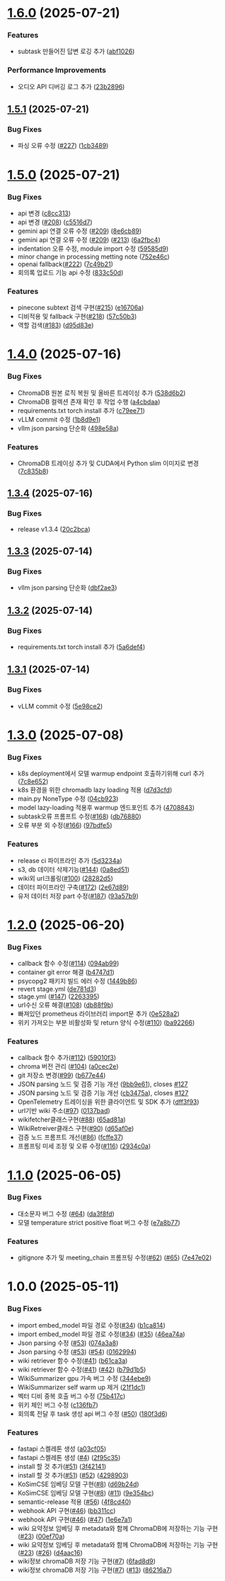 # [1.6.0](https://github.com/100-hours-a-week/11-ellu-ai-summary-service/compare/v1.5.1...v1.6.0) (2025-07-21)


### Features

* subtask 만들어진 답변 로깅 추가 ([abf1026](https://github.com/100-hours-a-week/11-ellu-ai-summary-service/commit/abf10263035f7d12cd7e4b9140cb16d638986150))


### Performance Improvements

* 오디오 API 디버깅 로그 추가 ([23b2896](https://github.com/100-hours-a-week/11-ellu-ai-summary-service/commit/23b28965c89bb7a3b2e7549697331acd42e49993))

## [1.5.1](https://github.com/100-hours-a-week/11-ellu-ai-summary-service/compare/v1.5.0...v1.5.1) (2025-07-21)


### Bug Fixes

* 파싱 오류 수정 ([#227](https://github.com/100-hours-a-week/11-ellu-ai-summary-service/issues/227)) ([1cb3489](https://github.com/100-hours-a-week/11-ellu-ai-summary-service/commit/1cb348940064d94a61fe6077ecc60844b0d1877d))

# [1.5.0](https://github.com/100-hours-a-week/11-ellu-ai-summary-service/compare/v1.4.0...v1.5.0) (2025-07-21)


### Bug Fixes

* api 변경 ([c8cc313](https://github.com/100-hours-a-week/11-ellu-ai-summary-service/commit/c8cc313d7cdc3409da784b161ab4f81f4585f0eb))
* api 변경 ([#208](https://github.com/100-hours-a-week/11-ellu-ai-summary-service/issues/208)) ([c5516d7](https://github.com/100-hours-a-week/11-ellu-ai-summary-service/commit/c5516d7b12a02c28855227aa2ab744ffce672982))
* gemini api 연결 오류 수정 ([#209](https://github.com/100-hours-a-week/11-ellu-ai-summary-service/issues/209)) ([8e6cb89](https://github.com/100-hours-a-week/11-ellu-ai-summary-service/commit/8e6cb89f49e048de8a1ca4076b01144a4b4f563d))
* gemini api 연결 오류 수정 ([#209](https://github.com/100-hours-a-week/11-ellu-ai-summary-service/issues/209)) ([#213](https://github.com/100-hours-a-week/11-ellu-ai-summary-service/issues/213)) ([6a2fbc4](https://github.com/100-hours-a-week/11-ellu-ai-summary-service/commit/6a2fbc42ec588357f05f8b3435f5934af974be1d))
* indentation 오류 수정, module import 수정 ([59585d9](https://github.com/100-hours-a-week/11-ellu-ai-summary-service/commit/59585d9cc037f8eebe85c108c89379587ee3f4df))
* minor change in processing metting note ([752e46c](https://github.com/100-hours-a-week/11-ellu-ai-summary-service/commit/752e46c65079bcfa5bc747ef561d264628732c3f))
* openai fallback([#222](https://github.com/100-hours-a-week/11-ellu-ai-summary-service/issues/222)) ([7c49b21](https://github.com/100-hours-a-week/11-ellu-ai-summary-service/commit/7c49b21716ca2158f94910be7afa2fac8ef52498))
* 회의록 업로드 기능 api 수정 ([833c50d](https://github.com/100-hours-a-week/11-ellu-ai-summary-service/commit/833c50dbc981ee84750a65ce1123f46a0f7cdc1e))


### Features

* pinecone subtext 검색 구현([#215](https://github.com/100-hours-a-week/11-ellu-ai-summary-service/issues/215)) ([e16706a](https://github.com/100-hours-a-week/11-ellu-ai-summary-service/commit/e16706af3760c1d4a72459e1d19a3b7f65f11559))
* 디비적용 및 fallback 구현([#218](https://github.com/100-hours-a-week/11-ellu-ai-summary-service/issues/218)) ([57c50b3](https://github.com/100-hours-a-week/11-ellu-ai-summary-service/commit/57c50b37f1513cc605556398ead6b7aa97a4d2fd))
* 역할 검색([#183](https://github.com/100-hours-a-week/11-ellu-ai-summary-service/issues/183)) ([d95d83e](https://github.com/100-hours-a-week/11-ellu-ai-summary-service/commit/d95d83e16a070059242ed61d0fcd1166226ba058))

# [1.4.0](https://github.com/100-hours-a-week/11-ellu-ai-summary-service/compare/v1.3.4...v1.4.0) (2025-07-16)


### Bug Fixes

* ChromaDB 원본 로직 복원 및 올바른 트레이싱 추가 ([538d6b2](https://github.com/100-hours-a-week/11-ellu-ai-summary-service/commit/538d6b263328a5633e40f3fa6316741c388776bf))
* ChromaDB 컬렉션 존재 확인 후 작업 수행 ([a4cbdaa](https://github.com/100-hours-a-week/11-ellu-ai-summary-service/commit/a4cbdaa34f28f212d22d740c4be45199e228bc2c))
* requirements.txt torch install 추가 ([c79ee71](https://github.com/100-hours-a-week/11-ellu-ai-summary-service/commit/c79ee71b20a189bffbb171ca6d548a9a9cb810a9))
* vLLM commit 수정 ([1b8d9e1](https://github.com/100-hours-a-week/11-ellu-ai-summary-service/commit/1b8d9e1143e6521f106fda7de96c6e48b7bbd899))
* vllm json parsing 단순화 ([498e58a](https://github.com/100-hours-a-week/11-ellu-ai-summary-service/commit/498e58a68ecfa555cf6a4330023b322da65ba8fa))


### Features

* ChromaDB 트레이싱 추가 및 CUDA에서 Python slim 이미지로 변경 ([7c835b8](https://github.com/100-hours-a-week/11-ellu-ai-summary-service/commit/7c835b8cfe6d42109d59ea663ae1585ab44b962e))

## [1.3.4](https://github.com/100-hours-a-week/11-ellu-ai-summary-service/compare/v1.3.3...v1.3.4) (2025-07-16)


### Bug Fixes

* release v1.3.4 ([20c2bca](https://github.com/100-hours-a-week/11-ellu-ai-summary-service/commit/20c2bca124988dcf6785e7d35f39bdf98427d20c))

## [1.3.3](https://github.com/100-hours-a-week/11-ellu-ai-summary-service/compare/v1.3.2...v1.3.3) (2025-07-14)


### Bug Fixes

* vllm json parsing 단순화 ([dbf2ae3](https://github.com/100-hours-a-week/11-ellu-ai-summary-service/commit/dbf2ae34da902aab43f9491cb852df11b201ddce))

## [1.3.2](https://github.com/100-hours-a-week/11-ellu-ai-summary-service/compare/v1.3.1...v1.3.2) (2025-07-14)


### Bug Fixes

* requirements.txt torch install 추가 ([5a6def4](https://github.com/100-hours-a-week/11-ellu-ai-summary-service/commit/5a6def4c050e7e26e1fa44b9084f561addd353e7))

## [1.3.1](https://github.com/100-hours-a-week/11-ellu-ai-summary-service/compare/v1.3.0...v1.3.1) (2025-07-14)


### Bug Fixes

* vLLM commit 수정 ([5e98ce2](https://github.com/100-hours-a-week/11-ellu-ai-summary-service/commit/5e98ce268eaa98dad9fdd832cf447eeee17b30bf))

# [1.3.0](https://github.com/100-hours-a-week/11-ellu-ai-summary-service/compare/v1.2.0...v1.3.0) (2025-07-08)


### Bug Fixes

* k8s deployment에서 모델 warmup endpoint 호출하기위해 curl 추가 ([7c8e652](https://github.com/100-hours-a-week/11-ellu-ai-summary-service/commit/7c8e65274fe74b984114e5e47633b8c275ea7bb4))
* k8s 환경을 위한 chromadb lazy loading 적용 ([d7d3cfd](https://github.com/100-hours-a-week/11-ellu-ai-summary-service/commit/d7d3cfd4fdc10df7450d91f8c96eab80e8df58af))
* main.py NoneType 수정 ([04cb923](https://github.com/100-hours-a-week/11-ellu-ai-summary-service/commit/04cb9232609f8df97ad5a3e695de7bfb61b86329))
* model lazy-loading 적용후  warmup 엔드포인트 추가 ([4708843](https://github.com/100-hours-a-week/11-ellu-ai-summary-service/commit/47088432e677e90674d7b1dcc5cfcca63f604d15))
* subtask오류 프롬프트 수정([#168](https://github.com/100-hours-a-week/11-ellu-ai-summary-service/issues/168)) ([db76880](https://github.com/100-hours-a-week/11-ellu-ai-summary-service/commit/db7688098919122eedbf02b06b858d83fe4e8f3d))
* 오류 부분 외 수정([#166](https://github.com/100-hours-a-week/11-ellu-ai-summary-service/issues/166)) ([97bdfe5](https://github.com/100-hours-a-week/11-ellu-ai-summary-service/commit/97bdfe56b6919c9e51d6a24fb65dc7db5dae2448))


### Features

* release ci 파이프라인 추가 ([5d3234a](https://github.com/100-hours-a-week/11-ellu-ai-summary-service/commit/5d3234aa6984e5ecd6b2809452ae94a163433767))
* s3, db 데이터 삭제기능([#144](https://github.com/100-hours-a-week/11-ellu-ai-summary-service/issues/144)) ([0a8ed51](https://github.com/100-hours-a-week/11-ellu-ai-summary-service/commit/0a8ed51dbc6a779af25f3414dfe291d14d2e71c6))
* wiki외 url크롤링([#100](https://github.com/100-hours-a-week/11-ellu-ai-summary-service/issues/100)) ([28282d5](https://github.com/100-hours-a-week/11-ellu-ai-summary-service/commit/28282d5aa7ff46fa652032a5ef53bd8b5d0c511b))
* 데이터 파이프라인 구축([#172](https://github.com/100-hours-a-week/11-ellu-ai-summary-service/issues/172)) ([2e67d89](https://github.com/100-hours-a-week/11-ellu-ai-summary-service/commit/2e67d89af498fbbdf9330b48f0eb6aceacfae435))
* 유저 데이터 저장 part 수정([#187](https://github.com/100-hours-a-week/11-ellu-ai-summary-service/issues/187)) ([93a57b9](https://github.com/100-hours-a-week/11-ellu-ai-summary-service/commit/93a57b994d102546d09b36a3c2f6548d70a73c76))

# [1.2.0](https://github.com/100-hours-a-week/11-ellu-ai-summary-service/compare/v1.1.0...v1.2.0) (2025-06-20)


### Bug Fixes

* callback 함수 수정([#114](https://github.com/100-hours-a-week/11-ellu-ai-summary-service/issues/114)) ([094ab99](https://github.com/100-hours-a-week/11-ellu-ai-summary-service/commit/094ab99f73c7d1c37bbed61df482dfbd52fb3c38))
* container git error 해결 ([b4747d1](https://github.com/100-hours-a-week/11-ellu-ai-summary-service/commit/b4747d1b24d63fa0223ddb814b73ec7b760692d4))
* psycopg2 패키지 빌드 에러 수정 ([1449b86](https://github.com/100-hours-a-week/11-ellu-ai-summary-service/commit/1449b862f04dfe2dc34eb27fe29d07c244a19b13))
* revert stage.yml ([de781d3](https://github.com/100-hours-a-week/11-ellu-ai-summary-service/commit/de781d36649c15d101cf3573fe31661710b74960))
* stage.yml ([#147](https://github.com/100-hours-a-week/11-ellu-ai-summary-service/issues/147)) ([2263395](https://github.com/100-hours-a-week/11-ellu-ai-summary-service/commit/22633955654b07dd5c200a1cd321b27c288ebd02))
* url수신 오류 해결([#108](https://github.com/100-hours-a-week/11-ellu-ai-summary-service/issues/108)) ([db88f9b](https://github.com/100-hours-a-week/11-ellu-ai-summary-service/commit/db88f9b627c046f8ea0c459dd02d5035a32e4644))
* 빠져있던 prometheus 라이브러리 import문 추가 ([0e528a2](https://github.com/100-hours-a-week/11-ellu-ai-summary-service/commit/0e528a243f04a66b3509e15ff229b3c352b87675))
* 위키 가져오는 부분 비활성화 및 return 양식 수정([#110](https://github.com/100-hours-a-week/11-ellu-ai-summary-service/issues/110)) ([ba92266](https://github.com/100-hours-a-week/11-ellu-ai-summary-service/commit/ba92266f8e3682a4f84612c9f133657cec77db49))


### Features

* callback 함수 추가([#112](https://github.com/100-hours-a-week/11-ellu-ai-summary-service/issues/112)) ([59010f3](https://github.com/100-hours-a-week/11-ellu-ai-summary-service/commit/59010f36cd17db225e66d3e38584addcf2165c49))
* chroma 버전 관리 ([#104](https://github.com/100-hours-a-week/11-ellu-ai-summary-service/issues/104)) ([a0cec2e](https://github.com/100-hours-a-week/11-ellu-ai-summary-service/commit/a0cec2ecee5bdadf729948cef4d2f70b59b8d9fd))
* git 저장소 변경([#99](https://github.com/100-hours-a-week/11-ellu-ai-summary-service/issues/99)) ([b677e44](https://github.com/100-hours-a-week/11-ellu-ai-summary-service/commit/b677e4418a5324a9ee91545fe02e46480bb22552))
* JSON parsing 노드 및 검증 기능 개선 ([9bb9e61](https://github.com/100-hours-a-week/11-ellu-ai-summary-service/commit/9bb9e61ba392f2071a7ffdfa95745ccefc569e61)), closes [#127](https://github.com/100-hours-a-week/11-ellu-ai-summary-service/issues/127)
* JSON parsing 노드 및 검증 기능 개선 ([cb3475a](https://github.com/100-hours-a-week/11-ellu-ai-summary-service/commit/cb3475a785334e674a287243c51e6bbaa75006b4)), closes [#127](https://github.com/100-hours-a-week/11-ellu-ai-summary-service/issues/127)
* OpenTelemetry 트레이싱을 위한 클라이언트 및 SDK 추가 ([dff3f93](https://github.com/100-hours-a-week/11-ellu-ai-summary-service/commit/dff3f939d8da82127685129c59e9535a0fe72586))
* url기반 wiki 주소([#97](https://github.com/100-hours-a-week/11-ellu-ai-summary-service/issues/97)) ([0137bad](https://github.com/100-hours-a-week/11-ellu-ai-summary-service/commit/0137bada491ca622f1deb1ff62dbf3150ff944a5))
* wikifetcher클래스구현([#88](https://github.com/100-hours-a-week/11-ellu-ai-summary-service/issues/88)) ([65ad81a](https://github.com/100-hours-a-week/11-ellu-ai-summary-service/commit/65ad81a08bd3eb125002f9a4b8bf7bc9d56617bc))
* WikiRetreiver클래스 구현([#90](https://github.com/100-hours-a-week/11-ellu-ai-summary-service/issues/90)) ([d65af0e](https://github.com/100-hours-a-week/11-ellu-ai-summary-service/commit/d65af0ed1a3a04f391e4a0c4a24d86b997314d8e))
* 검증 노드 프롬프트 개선([#86](https://github.com/100-hours-a-week/11-ellu-ai-summary-service/issues/86)) ([fcffe37](https://github.com/100-hours-a-week/11-ellu-ai-summary-service/commit/fcffe37774efbba16e8173c69c3fde570b3f2471))
* 프롬프팅 미세 조정 및 오류 수정([#116](https://github.com/100-hours-a-week/11-ellu-ai-summary-service/issues/116)) ([2934c0a](https://github.com/100-hours-a-week/11-ellu-ai-summary-service/commit/2934c0a05b7a5d013b5fb4082230ec863531e18c))

# [1.1.0](https://github.com/100-hours-a-week/11-ellu-ai-summary-service/compare/v1.0.0...v1.1.0) (2025-06-05)


### Bug Fixes

* 대소문자 버그 수정 ([#64](https://github.com/100-hours-a-week/11-ellu-ai-summary-service/issues/64)) ([da3f8fd](https://github.com/100-hours-a-week/11-ellu-ai-summary-service/commit/da3f8fd2f8b955ee46e2e74f3f87f35ed5d76a09))
* 모델 temperature strict positive float 버그 수정 ([e7a8b77](https://github.com/100-hours-a-week/11-ellu-ai-summary-service/commit/e7a8b77773d4aa7304f176188ccaf7dcb7b15667))


### Features

* gitignore 추가 및 meeting_chain 프롬프팅 수정([#62](https://github.com/100-hours-a-week/11-ellu-ai-summary-service/issues/62)) ([#65](https://github.com/100-hours-a-week/11-ellu-ai-summary-service/issues/65)) ([7e47e02](https://github.com/100-hours-a-week/11-ellu-ai-summary-service/commit/7e47e02375527d4ac214db317937983624b88b42))

# 1.0.0 (2025-05-11)


### Bug Fixes

* import embed_model 파일 경로 수정([#34](https://github.com/100-hours-a-week/11-ellu-ai-summary-service/issues/34)) ([b1ca814](https://github.com/100-hours-a-week/11-ellu-ai-summary-service/commit/b1ca8148acf540896309792f469c1f471acb5b01))
* import embed_model 파일 경로 수정([#34](https://github.com/100-hours-a-week/11-ellu-ai-summary-service/issues/34)) ([#35](https://github.com/100-hours-a-week/11-ellu-ai-summary-service/issues/35)) ([46ea74a](https://github.com/100-hours-a-week/11-ellu-ai-summary-service/commit/46ea74a8f4f0177b9095d90b43a4c657cfd975c6))
* Json parsing 수정 ([#53](https://github.com/100-hours-a-week/11-ellu-ai-summary-service/issues/53)) ([074a3a8](https://github.com/100-hours-a-week/11-ellu-ai-summary-service/commit/074a3a809805c555bd195ae6c096c8bb14e47371))
* Json parsing 수정 ([#53](https://github.com/100-hours-a-week/11-ellu-ai-summary-service/issues/53)) ([#54](https://github.com/100-hours-a-week/11-ellu-ai-summary-service/issues/54)) ([0162994](https://github.com/100-hours-a-week/11-ellu-ai-summary-service/commit/01629946d63c79a80849eb6dc9b23e4814af823f))
* wiki retriever 함수 수정([#41](https://github.com/100-hours-a-week/11-ellu-ai-summary-service/issues/41)) ([b61ca3a](https://github.com/100-hours-a-week/11-ellu-ai-summary-service/commit/b61ca3a1819ea3ecfa661a3b5d68f7604db63763))
* wiki retriever 함수 수정([#41](https://github.com/100-hours-a-week/11-ellu-ai-summary-service/issues/41)) ([#42](https://github.com/100-hours-a-week/11-ellu-ai-summary-service/issues/42)) ([b79d1b5](https://github.com/100-hours-a-week/11-ellu-ai-summary-service/commit/b79d1b5376d9407ecf6c75c23bf5c9d5bc74bf19))
* WikiSummarizer gpu 가속 버그 수정 ([344ebe9](https://github.com/100-hours-a-week/11-ellu-ai-summary-service/commit/344ebe9805666eba7ddc307ae7dcbf9fb6d3f5ef))
* WikiSummarizer self warm up 제거 ([21f1dc1](https://github.com/100-hours-a-week/11-ellu-ai-summary-service/commit/21f1dc13743847d80c4e15b36a34f48187be20f0))
* 벡터 디비 중복 호출 버그 수정 ([75b417c](https://github.com/100-hours-a-week/11-ellu-ai-summary-service/commit/75b417c87ea216da540d1ec23ac0e91543be87ec))
* 위키 체인 버그 수정 ([c136fb7](https://github.com/100-hours-a-week/11-ellu-ai-summary-service/commit/c136fb7ee33de6f6f09e8958c2c854682e584222))
* 회의록 전달 후 task 생성 api 버그 수정 ([#50](https://github.com/100-hours-a-week/11-ellu-ai-summary-service/issues/50)) ([180f3d6](https://github.com/100-hours-a-week/11-ellu-ai-summary-service/commit/180f3d66f67c9d4061399bba494941ee175bde15))


### Features

* fastapi 스켈레톤 생성 ([a03cf05](https://github.com/100-hours-a-week/11-ellu-ai-summary-service/commit/a03cf05b2311a9ea51a74e8b5cf74edf99460498))
* fastapi 스켈레톤 생성 ([#4](https://github.com/100-hours-a-week/11-ellu-ai-summary-service/issues/4)) ([2f95c35](https://github.com/100-hours-a-week/11-ellu-ai-summary-service/commit/2f95c35ec2eb733b7510d8e31aa0e774ee8bfd17))
* install 할 것 추가([#51](https://github.com/100-hours-a-week/11-ellu-ai-summary-service/issues/51)) ([3f42141](https://github.com/100-hours-a-week/11-ellu-ai-summary-service/commit/3f4214161a1ab79d82a2d05b8e581828936b9ce0))
* install 할 것 추가([#51](https://github.com/100-hours-a-week/11-ellu-ai-summary-service/issues/51)) ([#52](https://github.com/100-hours-a-week/11-ellu-ai-summary-service/issues/52)) ([4298903](https://github.com/100-hours-a-week/11-ellu-ai-summary-service/commit/4298903a6e24b622444e409ffa38b8daccd8ca6f))
* KoSimCSE 임베딩 모델 구현([#8](https://github.com/100-hours-a-week/11-ellu-ai-summary-service/issues/8)) ([d69b24d](https://github.com/100-hours-a-week/11-ellu-ai-summary-service/commit/d69b24d37e9f9248e8d06d6496ebdca3f6c08ab4))
* KoSimCSE 임베딩 모델 구현([#8](https://github.com/100-hours-a-week/11-ellu-ai-summary-service/issues/8)) ([#11](https://github.com/100-hours-a-week/11-ellu-ai-summary-service/issues/11)) ([9e354bc](https://github.com/100-hours-a-week/11-ellu-ai-summary-service/commit/9e354bc8b0d4e6a494341a7651186cdffeb7f712))
* semantic-release 적용 ([#56](https://github.com/100-hours-a-week/11-ellu-ai-summary-service/issues/56)) ([4f8cd40](https://github.com/100-hours-a-week/11-ellu-ai-summary-service/commit/4f8cd40843d363e6f29d768426f200abcb484feb))
* webhook API 구현([#46](https://github.com/100-hours-a-week/11-ellu-ai-summary-service/issues/46)) ([bb311cc](https://github.com/100-hours-a-week/11-ellu-ai-summary-service/commit/bb311ccff0f8db830f920b01ee92731de5464b14))
* webhook API 구현([#46](https://github.com/100-hours-a-week/11-ellu-ai-summary-service/issues/46)) ([#47](https://github.com/100-hours-a-week/11-ellu-ai-summary-service/issues/47)) ([1e6e7a1](https://github.com/100-hours-a-week/11-ellu-ai-summary-service/commit/1e6e7a12c9c09a824afd9dd72249ad1a4d03d915))
* wiki 요약정보 임베딩 후 metadata와 함께 ChromaDB에 저장하는 기능 구현([#23](https://github.com/100-hours-a-week/11-ellu-ai-summary-service/issues/23)) ([00ef70a](https://github.com/100-hours-a-week/11-ellu-ai-summary-service/commit/00ef70a23c42ed27f863e89b30a745523dd3afd1))
* wiki 요약정보 임베딩 후 metadata와 함께 ChromaDB에 저장하는 기능 구현([#23](https://github.com/100-hours-a-week/11-ellu-ai-summary-service/issues/23)) ([#26](https://github.com/100-hours-a-week/11-ellu-ai-summary-service/issues/26)) ([d4aac16](https://github.com/100-hours-a-week/11-ellu-ai-summary-service/commit/d4aac162c1fd531c8328816d4abf8f5203485eca))
* wiki정보 chromaDB 저장 기능 구현([#7](https://github.com/100-hours-a-week/11-ellu-ai-summary-service/issues/7)) ([6fad8d9](https://github.com/100-hours-a-week/11-ellu-ai-summary-service/commit/6fad8d9bafaf54df5627fd86dd82800bf90d9d1b))
* wiki정보 chromaDB 저장 기능 구현([#7](https://github.com/100-hours-a-week/11-ellu-ai-summary-service/issues/7)) ([#13](https://github.com/100-hours-a-week/11-ellu-ai-summary-service/issues/13)) ([86216a7](https://github.com/100-hours-a-week/11-ellu-ai-summary-service/commit/86216a7ec0eb7b1465e726d0cc6edd2075e2da55))
